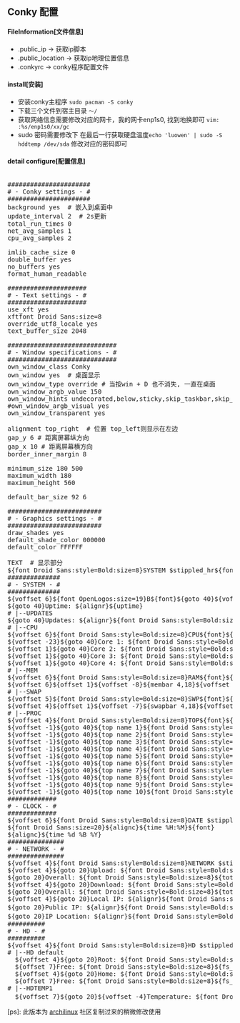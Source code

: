 ## Conky 配置 #
#### FileInformation[文件信息] ####

* .public_ip -&gt; 获取ip脚本
* .public_location -&gt; 获取ip地理位置信息
* .conkyrc -&gt; conky程序配置文件

#### install[安装] ####
* 安装conky主程序 `sudo pacman -S conky`
* 下载三个文件到宿主目录 `～/`
* 获取网络信息需要修改对应的网卡，我的网卡enp1s0, 找到地换即可 `vim: :%s/enp1s0/xx/gc`
* sudo 密码需要修改下 在最后一行获取硬盘温度`echo 'luowen' | sudo -S hddtemp /dev/sda` 修改对应的密码即可

#### detail configure[配置信息]
<pre>

######################
# - Conky settings - #
######################
background yes  # 嵌入到桌面中
update_interval 2  # 2s更新
total_run_times 0
net_avg_samples 1
cpu_avg_samples 2

imlib_cache_size 0
double_buffer yes
no_buffers yes
format_human_readable

#####################
# - Text settings - #
#####################
use_xft yes
xftfont Droid Sans:size=8
override_utf8_locale yes
text_buffer_size 2048

#############################
# - Window specifications - #
#############################
own_window_class Conky
own_window yes  # 桌面显示
own_window_type override # 当按win + D 也不消失, 一直在桌面
own_window_argb_value 150
own_window_hints undecorated,below,sticky,skip_taskbar,skip_pager
#own_window_argb_visual yes
own_window_transparent yes

alignment top_right  # 位置 top_left则显示在左边
gap_y 6 # 距离屏幕纵方向
gap_x 10 # 距离屏幕横方向
border_inner_margin 8

minimum_size 180 500
maximum_width 180
maximum_height 560

default_bar_size 92 6

#########################
# - Graphics settings - #
#########################
draw_shades yes
default_shade_color 000000
default_color FFFFFF

TEXT  # 显示部分
${font Droid Sans:style=Bold:size=8}SYSTEM $stippled_hr${font}
##############
# - SYSTEM - #
##############
${voffset 6}${font OpenLogos:size=19}B${font}${goto 40}${voffset -15}Kernel:  ${alignr}${kernel}
${goto 40}Uptime: ${alignr}${uptime}
# |--UPDATES
${goto 40}Updates: ${alignr}${font Droid Sans:style=Bold:size=8}${execi 10800 pacman -Qu | wc -l}${font} Packages
# |--CPU
${voffset 6}${font Droid Sans:style=Bold:size=8}CPU${font}${offset -20}${voffset 10}${cpubar cpu0 4,18}
${voffset -23}${goto 40}Core 1: ${font Droid Sans:style=Bold:size=8}${cpu cpu1}%${font} ${alignr}${cpubar cpu1 7,70 EEEEEE}
${voffset 1}${goto 40}Core 2: ${font Droid Sans:style=Bold:size=8}${cpu cpu2}%${font} ${alignr}${cpubar cpu2 7,70 EEEEEE}
${voffset 1}${goto 40}Core 3: ${font Droid Sans:style=Bold:size=8}${cpu cpu3}%${font} ${alignr}${cpubar cpu3 7,70 EEEEEE}
${voffset 1}${goto 40}Core 4: ${font Droid Sans:style=Bold:size=8}${cpu cpu4}%${font} ${alignr}${cpubar cpu4 7,70 EEEEEE}
# |--MEM
${voffset 6}${font Droid Sans:style=Bold:size=8}RAM${font}${goto 40}RAM: ${font Droid Sans:style=Bold:size=8}$memperc%${font}
${voffset 6}${offset 1}${voffset -8}${membar 4,18}${voffset 4}${goto 40}${voffset -2}Free: ${font Droid Sans:style=Bold:size=8}${memeasyfree}${font} ${goto 110}Used: ${font Droid Sans:style=Bold:size=8}${mem}${font}
# |--SWAP
${voffset 5}${font Droid Sans:style=Bold:size=8}SWP${font}${goto 40}Swap: ${font Droid Sans:style=Bold:size=8}${swapperc}%${font}
${voffset 4}${offset 1}${voffset -7}${swapbar 4,18}${voffset 4}${goto 40}Free: ${font Droid Sans:style=Bold:size=8}$swapmax${font} ${goto 110}Used: ${font Droid Sans:style=Bold:size=8}$swap${font}
# |--PROC
${voffset 4}${font Droid Sans:style=Bold:size=8}TOP${font}${voffset 0}${goto 126}CPU${alignr}RAM
${voffset -1}${goto 40}${top name 1}${font Droid Sans:style=Bold:size=8} ${goto 120}${top cpu 1}${alignr }${top mem 1}${font}
${voffset -1}${goto 40}${top name 2}${font Droid Sans:style=Bold:size=8} ${goto 120}${top cpu 2}${alignr }${top mem 2}${font}
${voffset -1}${goto 40}${top name 3}${font Droid Sans:style=Bold:size=8} ${goto 120}${top cpu 3}${alignr }${top mem 3}${font}
${voffset -1}${goto 40}${top name 4}${font Droid Sans:style=Bold:size=8} ${goto 120}${top cpu 4}${alignr }${top mem 4}${font}
${voffset -1}${goto 40}${top name 5}${font Droid Sans:style=Bold:size=8} ${goto 120}${top cpu 5}${alignr }${top mem 5}${font}
${voffset -1}${goto 40}${top name 6}${font Droid Sans:style=Bold:size=8} ${goto 120}${top cpu 6}${alignr }${top mem 6}${font}
${voffset -1}${goto 40}${top name 7}${font Droid Sans:style=Bold:size=8} ${goto 120}${top cpu 7}${alignr }${top mem 7}${font}
${voffset -1}${goto 40}${top name 8}${font Droid Sans:style=Bold:size=8} ${goto 120}${top cpu 8}${alignr }${top mem 8}${font}
${voffset -1}${goto 40}${top name 9}${font Droid Sans:style=Bold:size=8} ${goto 120}${top cpu 9}${alignr }${top mem 9}${font}
${voffset -1}${goto 40}${top name 10}${font Droid Sans:style=Bold:size=8} ${goto 120}${top cpu 10}${alignr }${top mem 10}${font}
#############
# - CLOCK - #
#############
${voffset 6}${font Droid Sans:style=Bold:size=8}DATE $stippled_hr${font}
${font Droid Sans:size=20}${alignc}${time %H:%M}${font}
${alignc}${time %d %B %Y}
###############
# - NETWORK - #
###############
${voffset 4}${font Droid Sans:style=Bold:size=8}NETWORK $stippled_hr${font}
${voffset 4}${goto 20}Upload: ${font Droid Sans:style=Bold:size=8}${upspeed enp1s0}${font} ${alignr}${upspeedgraph enp1s0 8,50 EEEEEE}
${goto 20}Overall: ${font Droid Sans:style=Bold:size=8}${totalup eth0}${font}
${voffset 4}${goto 20}Download: ${font Droid Sans:style=Bold:size=8}${downspeed enp1s0}${font} ${alignr}${downspeedgraph enp1s0 8,50 EEEEEE}
${goto 20}Overall: ${font Droid Sans:style=Bold:size=8}${totaldown enp1s0}${font}
${voffset 4}${goto 20}Local IP: ${alignr}${font Droid Sans:style=Bold:size=8}${addr enp1s0}${font}
${goto 20}Public IP: ${alignr}${font Droid Sans:style=Bold:size=8}${execi 10800 ~/.public_ip}${font}  # 获取ip
${goto 20}IP Location: ${alignr}${font Droid Sans:style=Bold:size=8}${execi 10800 ~/.public_location}${font} # 获取地理位置信息
##########
# - HD - #
##########
${voffset 4}${font Droid Sans:style=Bold:size=8}HD $stippled_hr${font}
# |--HD default
  ${voffset 4}${goto 20}Root: ${font Droid Sans:style=Bold:size=8}${fs_used_perc /}%${font}${goto 100}${alignr}${fs_bar 6,68 /}
  ${offset 7}Free: ${font Droid Sans:style=Bold:size=8}${fs_free /}${font} ${alignr 1}Used: ${font Droid Sans:style=Bold:size=8}${fs_used /}${font}
  ${voffset 4}${goto 20}Home: ${font Droid Sans:style=Bold:size=8}${fs_used_perc /home}%${font}${goto 100}${alignr}${fs_bar 6,68 /home}
  ${offset 7}Free: ${font Droid Sans:style=Bold:size=8}${fs_free /home}${font} ${alignr 1}Used: ${font Droid Sans:style=Bold:size=8}${fs_used /home}${font}
# |--HDTEMP1
  ${voffset 7}${goto 20}${voffset -4}Temperature: ${font Droid Sans:style=Bold:size=8}${execi 120 echo 'luowen' | sudo -S hddtemp /dev/sda -n --unit=C}°C${font}${alignr}/dev/sda  # 获取硬盘温度
</pre>

[ps]: 此版本为 [archilinux](https://bbs.archlinux.org/viewtopic.php?id=39906&p=46) 社区复制过来的稍微修改使用
